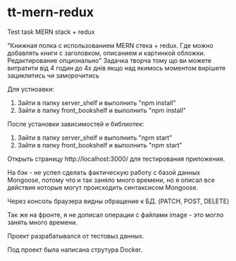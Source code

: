 # tt-mern-redux
Test task MERN stack + redux

"Книжная полка с использованием MERN стека + redux. Где можно добавлять книги с заголовком, описанием и картинкой обложки.  Редактирование опционально"
Задачка творча тому що ви можете витратити від 4 годин до 4х днів якщо над якимось моментом вирішете зациклитись чи заморочитись

Для устноавки:
1) Зайти в папку server_shelf и выполнить "npm install"
2) Зайти в папку front_bookshelf и выполнить "npm install"

После установки зависимостей и библиотек:
1) Зайти в папку server_shelf и выполнить "npm start"
2) Зайти в папку front_bookshelf и выполнить "npm start"

Открыть страницу http://localhost:3000/ для тестирования приложения.

На бэк - не успел сделать фактическую работу с базой данных Mongoose, потому что и так заняло много времени, но я описал все действия которые могут происходить синтаксисом Mongoose.

Через консоль браузера видны обращение к БД. (PATCH, POST, DELETE)

Так же на фронте, я не дописал операции с файлами image - это могло занять много времени.

Проект разрабатывался от тестовыз данных.

Под проект была написана струтура Docker.